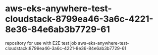 # aws-eks-anywhere-test-cloudstack-8799ea46-3a6c-4221-8e36-84e6ab3b7729-61
repository for use with E2E test job aws-eks-anywhere-test-cloudstack:8799ea46-3a6c-4221-8e36-84e6ab3b7729-61
